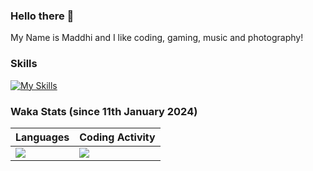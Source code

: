### Hello there 👋

My Name is Maddhi and I like coding, gaming, music and photography!

<!--
**LordMaddhi/LordMaddhi** is a ✨ _special_ ✨ repository because its `README.md` (this file) appears on your GitHub profile.

Here are some ideas to get you started:

- 🔭 I’m currently working on ...
- 🌱 I’m currently learning ...
- 👯 I’m looking to collaborate on ...
- 🤔 I’m looking for help with ...
- 💬 Ask me about ...
- 📫 How to reach me: ...
- 😄 Pronouns: ...
- ⚡ Fun fact: ...
-->

### Skills

[![My Skills](https://skillicons.dev/icons?i=js,html,css,ts,java,kotlin,figma,git,idea,latex,mysql,ps,py,raspberrypi,discord,instagram,twitter,linkedin&theme=dark)](https://skillicons.dev)

### Waka Stats (since 11th January 2024)

| Languages | Coding Activity |
| --- | --- |
| <a href="https://wakatime.com"><img src="https://wakatime.com/share/@018cf7c2-0a40-4c0d-9c86-b56b46a374f1/4b544c48-344b-4b18-bd00-d39d562c5279.png"/></a> | <a href="https://wakatime.com"><img src="https://wakatime.com/share/@LordMaddhi/69ad1de5-d89f-4ba9-9046-9e0f04a9acfe.png" /></a> |
